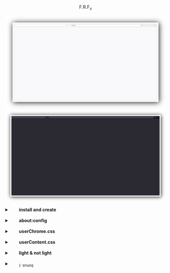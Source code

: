 ᅠ<p align="center">
F.R.F<sub>x</sub>
</p>  
  
<p align="center">
  <img src="https://github.com/414962002/FRFx/blob/main/img/cover/1.png">  
  <img src="https://github.com/414962002/FRFx/blob/main/img/cover/1.1.png">  
</p>

  
[install]: ••••••••••••••••••••••••••••••••••••••••••••••••••••••••••••••••••••••••••••••••••••••••••••••••••••••••••••••••••  

<details>
  <summary>&emsp;&emsp;<b>install and create</b></summary>  
&nbsp 
  
•&emsp;[*firefox - windows*](https://download.mozilla.org/?product=firefox-latest-ssl&os=win64&lang=en-US)  
•&emsp;[*firefox - linux*](https://download.mozilla.org/?product=firefox-latest-ssl&os=win64&lang=en-US)  
•&emsp;[<i>profile folder</i>](https://github.414962002/FRF0X/blob/main/img/about-config/001_profile_folder.gif)  
•&emsp;<i>create folder  "chrome"   </i>

</details>  
&nbsp; 

[about:config]: •••••••••••••••••••••••••••••••••••••••••••••••••••••••••••••••••••••••••••••••••••••••••••••••••••••••••••••  

<details>
  <summary>&emsp;&emsp;<b>about:config</b></summary>  
&nbsp; 
  
•&emsp;&emsp;<i>allow customization</i>   
```toolkit.legacyUserProfileCustomizations.stylesheets``` - ```true```  
&nbsp;  
  
•&emsp;<sub><sup>[visually](https://github.com/414962002/FRFx/blob/main/img/about-config/002_don't_close_last_tab.gif)</sup></sub>&emsp;<i>don't close last tab</i>&emsp;    
```browser.tabs.closeWindowWithLastTab``` - ```false```  
&nbsp;  
  
•&emsp;<sub><sup>[visually](https://github.com/414962002/FRFx/blob/main/img/about-config/003_remove_button_tooltips.gif)</sup></sub>&emsp;<i>remove button tooltips</i>   
```browser.chrome.toolbar_tips``` - ```false```  
&nbsp;  
  
•&emsp;<sub><sup>[visually](https://github.com/414962002/FRFx/blob/main/img/about-config/004_turn_off_additional_search_bar's_window.gif)</sup></sub>&emsp;<i>turn off additional search bar's window</i>   
```browser.urlbar.maxRichResults``` - ```0```  
&nbsp;  

•&emsp;<sub><sup>[visually](https://github.com/414962002/FRFx/blob/main/img/about-config/005_panels_height%20.gif)</sup></sub>&emsp;<i>panels height</i>   
```browser.compactmode.show``` - ```true```  
customize toolbar - density - compact  
&nbsp;  
  
•&emsp;<sub><sup>[visually](https://github.com/414962002/FRFx/blob/main/img/about-config/006_hide_list-all-tabs_button.gif)</sup></sub>&emsp;<i>hide list-all-tabs button</i>&emsp;      
```browser.tabs.tabmanager.enabled``` - ```false```  
&nbsp;  
  
</details> 
&nbsp 

[userChrome.css]: •••••••••••••••••••••••••••••••••••••••••••••••••••••••••••••••••••••••••••••••••••••••••••••••••••••••••••  

<details>
  <summary>&emsp;&emsp;<b>userChrome.css</b></summary>  
&nbsp 

*bookmark-bar*    
<sub><sup>[visually](https://github.com/414962002/FRFx/blob/main/img/bookmark-bar/010_bookmark-bar_change_the_icons.png)</sup></sub>&emsp;@import url(css_userChrome/bookmark-bar_change_the_icons.css);     
<sub><sup>[visually](https://github.com/414962002/FRFx/blob/main/img/bookmark-bar/011_bookmark-bar_color_hover-background.png)</sup></sub>&emsp;@import url(css_userChrome/bookmark-bar_color_hover-background.css);    
<sub><sup>[visually](https://github.com/414962002/FRFx/blob/main/img/bookmark-bar/012_bookmark-bar_colors_of_folder.png)</sup></sub>&emsp;@import url(css_userChrome/bookmark-bar_colors_of_folder.css);          

  
*main-bar*    
<sub><sup>[visually](https://github.com/414962002/FRFx/blob/main/img/main-bar/main-bar_colors_of_any-button_grey.png)</sup></sub>&emsp;@import url(css_userChrome/main-bar_colors_of_any-button_grey.css);    
<sub><sup>[visually](https://github.com/414962002/FRFx/blob/main/img/main-bar/main-bar_colors_of_window-close-button_dark.gif)</sup></sub>&emsp;@import url(css_userChrome/main-bar_colors_of_window-close-button_dark.css);    
<sub><sup>[visually](https://github.com/414962002/FRFx/blob/main/img/main-bar/main-bar_colors_of_window-close-button_light.gif)</sup></sub>&emsp;@import url(css_userChrome/main-bar_colors_of_window-close-button_light.css);  
<sub><sup>[visually](https://github.com/414962002/FRFx/blob/main/img/main-bar/main-bar_download_icon_persentage.gif)</sup></sub>&emsp;@import url(css_userChrome/main-bar_download_icon_persentage.css);  
<sub><sup>[visually](https://github.com/414962002/FRFx/blob/main/img/main-bar/main-bar_hide_arrow.png)</sup></sub>&emsp;@import url(css_userChrome/main-bar_hide_arrow.css);  
<sub><sup>[visually](https://github.com/414962002/FRFx/blob/main/img/about-config/006_hide_list-all-tabs_button.gif)</sup></sub>&emsp;@import url(css_userChrome/main-bar_hide_the_list-all-tabs_button.css);  
<sub><sup>[visually](https://github.com/414962002/FRFx/blob/main/img/main-bar/main-bar_hide_the_more-tools_button.png)</sup></sub>&emsp;@import url(css_userChrome/main-bar_hide_the_more-tools_button.css);  
<sub><sup>[visually](https://github.com/414962002/FRFx/blob/main/img/main-bar/main-bar_hide_the_open-application-menu_button.png)</sup></sub>&emsp;@import url(css_userChrome/main-bar_hide_the_open-application-menu_button.css);  
<sub><sup>[visually](https://github.com/414962002/FRFx/blob/main/img/main-bar/main-bar_hide_window-close_button.png)</sup></sub>&emsp;@import url(css_userChrome/main-bar_hide_window-close_button.css);  
<sub><sup>[visually](https://github.com/414962002/FRFx/blob/main/img/main-bar/main-bar_move_privatemode_indicator.png)</sup></sub>&emsp;@import url(css_userChrome/main-bar_move_privatemode_indicator.css);  
<sub><sup>[visually](https://github.com/414962002/FRFx/blob/main/img/main-bar/main-bar_move_window-close_buttons.gif)</sup></sub>&emsp;@import url(css_userChrome/main-bar_move_window-close_buttons.css);  
<sub><sup>[visually](https://github.com/414962002/FRFx/blob/main/img/main-bar/main-bar_no_round_the_corners.png)</sup></sub>&emsp;@import url(css_userChrome/main-bar_no_round_the_corners.css);  
<sub><sup>[visually](https://github.com/414962002/FRFx/blob/main/img/about-config/003_remove_button_tooltips.gif)</sup></sub>&emsp;@import url(css_userChrome/main-bar_remove_button_tooltips.css);  
<sub><sup>[visually](https://github.com/414962002/FRFx/blob/main/img/main-bar/main-bar_round_windows-close_buttons.gif)</sup></sub>&emsp;@import url(css_userChrome/main-bar_round_windows-close_buttons.css);  
<sub><sup>[visually](https://github.com/414962002/FRFx/blob/main/img/main-bar/main-bar_search-panel_and_tabs_one-liner.png)</sup></sub>&emsp;@import url(css_userChrome/main-bar_search-panel_and_tabs_one-liner.css);  
  
  
*search-panel*    
<sub><sup>[visually](https://github.com/414962002/FRFx/blob/main/img/search-panel/search-panel_action_buttons_hover.gif)</sup></sub>&emsp;@import url(css_userChrome/search-panel_action_buttons_hover.css);  
<sub><sup>[visually](https://github.com/414962002/FRFx/blob/main/img/search-panel/search-panel_change_color_bookmark-star-icon.png)</sup></sub>&emsp;@import url(css_userChrome/search-panel_change_color_bookmark-star-icon.css);  
<sub><sup>[visually](https://github.com/414962002/FRFx/blob/main/img/search-panel/search-panel_connection_type_colors.png)</sup></sub>&emsp;@import url(css_userChrome/search-panel_connection_type_colors.css);  
<sub><sup>[visually](https://github.com/414962002/FRFx/blob/main/img/search-panel/search-panel_hide_magnifying_glass.png)</sup></sub>&emsp;@import url(css_userChrome/search-panel_hide_magnifying_glass.css);  
<sub><sup>[visually](https://github.com/414962002/FRFx/blob/main/img/search-panel/search-panel_hide_the_blue_border.png)</sup></sub>&emsp;@import url(css_userChrome/search-panel_hide_the_blue_border.css);  
<sub><sup>[visually](https://github.com/414962002/FRFx/blob/main/img/search-panel/search-panel_hide_the_hint.png)</sup></sub>&emsp;@import url(css_userChrome/search-panel_hide_the_hint.css);  
  
  
*tab*    
<sub><sup>[visually](https://github.com/414962002/FRFx/blob/main/img/tab/tab_capitalize_font_size.png)</sup></sub>&emsp;@import url(css_userChrome/tab_capitalize_font_size.css);  
<sub><sup>[visually](https://github.com/414962002/FRFx/blob/main/img/tab/tab_centered_content.png)</sup></sub>&emsp;@import url(css_userChrome/tab_centered_content.css);  
<sub><sup>[visually](https://github.com/414962002/FRFx/blob/main/img/tab/tab_fill_available_width.png)</sup></sub>&emsp;@import url(css_userChrome/tab_fill_available_width.css);  
<sub><sup>[visually](https://github.com/414962002/FRFx/blob/main/img/tab/tab_hide_change_tab-label.png)</sup></sub>&emsp;@import url(css_userChrome/tab_hide_change_tab-label.css);  
<sub><sup>[visually](https://github.com/414962002/FRFx/blob/main/img/tab/tab_hide_close_button.png)</sup></sub>&emsp;@import url(css_userChrome/tab_hide_close_button.css);  
<sub><sup>[visually](https://github.com/414962002/FRFx/blob/main/img/tab/tab_hide_or_change_tab-firefox-favicons.png)</sup></sub>&emsp;@import url(css_userChrome/tab_hide_or_change_tab-firefox-favicons.css);  
<sub><sup>[visually](https://github.com/414962002/FRFx/blob/main/img/tab/tab_hide_the_firefox-favicon.png)</sup></sub>&emsp;@import url(css_userChrome/tab_hide_the_firefox-favicon.css);  
<sub><sup>[visually](https://github.com/414962002/FRFx/blob/main/img/tab/tab_loading_progress_bar.gif)</sup></sub>&emsp;@import url(css_userChrome/tab_loading_progress_bar.css);  
 
</details> 
&nbsp 

[userContent.css]: ••••••••••••••••••••••••••••••••••••••••••••••••••••••••••••••••••••••••••••••••••••••••••••••••••••••••••  

<details>
  <summary>&emsp;&emsp;<b>userContent.css</b></summary>  
&nbsp  
     
*new_page*    
<sub><sup>[visually](https://github.com/414962002/FRFx/blob/main/img/userContent/new-page_change_wallpaper.png)</sup></sub>&emsp;@import url(css_userContent/new-page_change_wallpaper.css);  
<sub><sup>[visually](https://github.com/414962002/FRFx/blob/main/img/userContent/new-page_hide_personalize_button.png)</sup></sub>&emsp;@import url(css_userContent/new-page_hide_personalize_button.css);  
  
*links*  
<sub><sup>[visually](https://github.com/414962002/FRFx/blob/main/img/userContent/links_color.png)</sup></sub>&emsp;@import url(css_userContent/links_color.css);  
  
</details> 
&nbsp 

[light & not light]: •••••••••••••••••••••••••••••••••••••••••••••••••••••••••••••••••••••••••••••••••••••••••••••••••••••••••••••  

<details>
  <summary>&emsp;&emsp;<b>light & not light</b></summary>  
&nbsp  
  
*choose:*    
<sub><sup>[visually](https://github.com/414962002/FRFx/blob/main/img/main-bar/main-bar_colors_of_window-close-button_dark.gif)</sup></sub>&emsp;main-bar_colors_of_window-close-button_dark.css   
<sub><sup>[visually](https://github.com/414962002/FRFx/blob/main/img/main-bar/main-bar_colors_of_window-close-button_light.gif)</sup></sub>&emsp;main-bar_colors_of_window-close-button_light.css        
  
*edit:*    
<sub><sup>[visually](https://github.com/414962002/FRFx/blob/main/img/bookmark-bar/010_bookmark-bar_change_the_icons.png)</sup></sub>&emsp;bookmark-bar_change_the_icons.css      
<sub><sup>[visually](https://github.com/414962002/FRFx/blob/main/img/bookmark-bar/011_bookmark-bar_color_hover-background.png)</sup></sub>&emsp;bookmark-bar_color_hover-background.css     
  
</details>  
&nbsp 
  
[creenshots]: •••••••••••••••••••••••••••••••••••••••••••••••••••••••••••••••••••••••••••••••••••••••••••••••••••••••••••••••  

<details>
  <summary>&emsp;&emsp;<sub>(: snuoq</sub></summary>
ᅠ<p align="center">
  <img src="https://github.com/414962002/FRF0X/blob/main/img/cover/6.png">

</p>

  
</details>  

